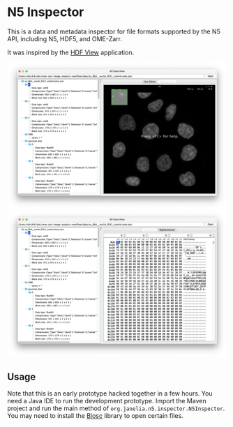# N5 Inspector

This is a data and metadata inspector for file formats supported by the N5 API, including N5, HDF5, and OME-Zarr. 

It was inspired by the [HDF View](https://www.hdfgroup.org/downloads/hdfview/) application.

![Screenshot](docs/n5-inspector-bdv.png)
![Screenshot](docs/n5-inspector-hex.png)

## Usage

Note that this is an early prototype hacked together in a few hours. You need a Java IDE to run the development prototype. 
Import the Maven project and run the main method of `org.janelia.n5.inspector.N5Inspector`. You may need to install the [Blosc](https://www.blosc.org/) library to open certain files.


